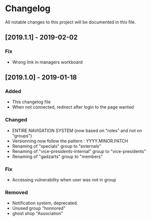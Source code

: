 # Changelog
All notable changes to this project will be documented in this file.

## [2019.1.1] - 2019-02-02
### Fix
- Wrong link in managers workboard

## [2019.1.0] - 2019-01-18
### Added
- This changelog file
- When not connected, redirect after login to the page wanted

### Changed
- ENTIRE NAVIGATION SYSTEM (now based on "roles" and not on "groups")
- Versionning now follow the pattern : YYYY.MINOR.PATCH
- Renaming of "specials" group to "externals"
- Renaming of "vice-presidents-internal" group to "vice-presidents"
- Renaming of "gadzarts" group to "members"

### Fix
- Accessing vulnerability when user was not in group

### Removed
- Notification system, deprecated.
- Unused group "honnored"
- ghost shop "Association"
